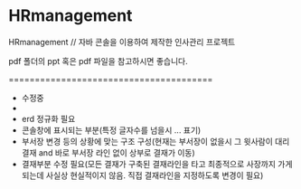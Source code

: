 # HRmanagement
HRmanagement // 자바 콘솔을 이용하여 제작한 인사관리 프로젝트

pdf 폴더의 ppt 혹은 pdf 파일을 참고하시면 좋습니다.


=======================================
- 수정중
- 
- erd 정규화 필요
- 콘솔창에 표시되는 부분(특정 글자수를 넘을시 ... 표기)
- 부서장 변경 등의 상황에 맞는 구조 구성(현재는 부서장이 없을시 그 윗사람이 대리결재 and 바로 부서장 라인 없이 상부로 결재가 이동)
- 결재부분 수정 필요(모든 결재가 구축된 결재라인을 타고 최종적으로 사장까지 가게되는데 사실상 현실적이지 않음. 직접 결재라인을 지정하도록 변경이 필요)
